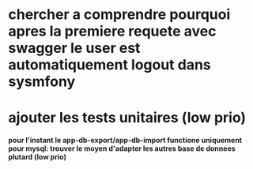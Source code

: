 # chercher a comprendre pourquoi apres la premiere requete avec swagger le user est automatiquement logout dans sysmfony
# ajouter les tests unitaires (low prio)
#### pour l'instant le app-db-export/app-db-import functione uniquement pour mysql: trouver le moyen d'adapter les autres base de donnees plutard (low prio)